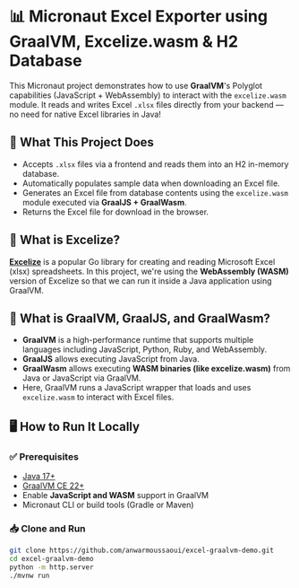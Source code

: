 # 📊 Micronaut Excel Exporter using GraalVM, Excelize.wasm & H2 Database

This Micronaut project demonstrates how to use **GraalVM**'s Polyglot capabilities (JavaScript + WebAssembly) to interact with the `excelize.wasm` module. It reads and writes Excel `.xlsx` files directly from your backend — no need for native Excel libraries in Java!

## 🔧 What This Project Does

- Accepts `.xlsx` files via a frontend and reads them into an H2 in-memory database.
- Automatically populates sample data when downloading an Excel file.
- Generates an Excel file from database contents using the `excelize.wasm` module executed via **GraalJS + GraalWasm**.
- Returns the Excel file for download in the browser.

## 🧠 What is Excelize?

**[Excelize](https://github.com/xuri/excelize)** is a popular Go library for creating and reading Microsoft Excel (xlsx) spreadsheets. In this project, we're using the **WebAssembly (WASM)** version of Excelize so that we can run it inside a Java application using GraalVM.

## 🚀 What is GraalVM, GraalJS, and GraalWasm?

- **GraalVM** is a high-performance runtime that supports multiple languages including JavaScript, Python, Ruby, and WebAssembly.
- **GraalJS** allows executing JavaScript from Java.
- **GraalWasm** allows executing **WASM binaries (like excelize.wasm)** from Java or JavaScript via GraalVM.
- Here, GraalVM runs a JavaScript wrapper that loads and uses `excelize.wasm` to interact with Excel files.


## 🖥️ How to Run It Locally

### ✅ Prerequisites

- [Java 17+](https://adoptium.net/)
- [GraalVM CE 22+](https://www.graalvm.org/)
- Enable **JavaScript and WASM** support in GraalVM
- Micronaut CLI or build tools (Gradle or Maven)

### 📥 Clone and Run

```bash
git clone https://github.com/anwarmoussaoui/excel-graalvm-demo.git
cd excel-graalvm-demo
python -m http.server
./mvnw run
